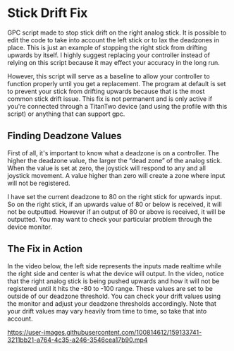 # Stick Drift Fix
GPC script made to stop stick drift on the right analog stick. It is possible to edit the code to take into account the left stick or to lax the deadzones in place. This is just an example of stopping the right stick from drifting upwards by itself. I highly suggest replacing your controller instead of relying on this script because it may effect your accuracy in the long run.

However, this script will serve as a baseline to allow your controller to function properly until you get a replacement. The program at default is set to prevent your stick from drifting upwards because that is the most common stick drift issue. This fix is not permanent and is only active if you're connected through a TitanTwo device (and using the profile with this script) or anything that can support gpc. 

**Finding Deadzone Values**
----------------------------------------------------------------------------------------------------------------------------
First of all, it's important to know what a deadzone is on a controller. The higher the deadzone value, the larger the “dead zone” of the analog stick. When the value is set at zero, the joystick will respond to any and all joystick movement. A value higher than zero will create a zone where input will not be registered.

I have set the current deadzone to 80 on the right stick for upwards input. So on the right stick, if an upwards value of 80 or below is received, it will not be outputted. However if an output of 80 or above is received, it will be outputted. You may want to check your particular problem through the device monitor.

**The Fix in Action**
----------------------------------------------------------------------------------------------------------------------------
In the video below, the left side represents the inputs made realtime while the right side and center is what the device will output. In the video, notice that the right analog stick is being pushed upwards and how it will not be registered until it hits the -80 to -100 range. These values are set to be outside of our deadzone threshold. You can check your drift values using the monitor and adjust your deadzone thresholds accordingly. Note that your drift values may vary heavily from time to time, so take that into account.

https://user-images.githubusercontent.com/100814612/159133741-3211bb21-a764-4c35-a246-3546cea17b90.mp4
